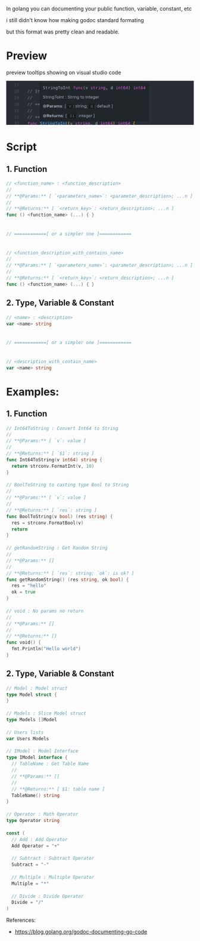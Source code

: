 In golang you can documenting your public function, variable, constant, etc

i still didn't know how making godoc standard formating

but this format was pretty clean and readable.

# Preview

preview tooltips showing on visual studio code

![Image](https://raw.githubusercontent.com/gearintellix/docs/master/assets/Screen%20Shot%202019-06-18%20at%2014.24.17.png)

# Script

## 1. Function

```go
// <function_name> : <function_description>
//
// **@Params:** [ `<parameters_name>`: <parameter_description>; ...n ]
//
// **@Returns:** [ `<return_key>`: <return_description>; ...n ]
func () <function_name> (...) { }


// ============[ or a simpler one ]============


// <function_description_with_contains_name>
//
// **@Params:** [ `<parameters_name>`: <parameter_description>; ...n ]
//
// **@Returns:** [ `<return_key>`: <return_description>; ...n ]
func () <function_name> (...) { }
```

## 2. Type, Variable & Constant

```go
// <name> : <description>
var <name> string


// ============[ or a simpler one ]============


// <description_with_contain_name>
var <name> string
```

# Examples:

## 1. Function

```go
// Int64ToString : Convert Int64 to String
//
// **@Params:** [ `v`: value ]
//
// **@Returns:** [ `$1`: string ]
func Int64ToString(v int64) string {
  return strconv.FormatInt(v, 10)
}

// BoolToString to casting type Bool to String
//
// **@Params:** [ `v`: value ]
//
// **@Returns:** [ `res`: string ]
func BoolToString(v bool) (res string) {
  res = strconv.FormatBool(v)
  return
}

// getRandomString : Get Random String
//
// **@Params:** []
//
// **@Returns:** [ `res`: string; `ok`: is ok? ]
func getRandomString() (res string, ok bool) {
  res = "hello"
  ok = true
}

// void : No params no return
//
// **@Params:** []
//
// **@Returns:** []
func void() {
  fmt.Println("Hello world")
}
```

## 2. Type, Variable & Constant

```go
// Model : Model struct
type Model struct {
}

// Models : Slice Model struct
type Models []Model

// Users lists
var Users Models

// IModel : Model Interface
type IModel interface {
  // TableName : Get Table Name
  //
  // **@Params:** []
  //
  // **@Returns:** [ $1: table name ]
  TableName() string
}

// Operator : Math Operator
type Operator string

const (
  // Add : Add Operator
  Add Operator = "+"
  
  // Subtract : Subtract Operator
  Subtract = "-"
  
  // Multiple : Multiple Operator
  Multiple = "*"
  
  // Divide : Divide Operator
  Divide = "/"
)
```

References:
 - https://blog.golang.org/godoc-documenting-go-code

